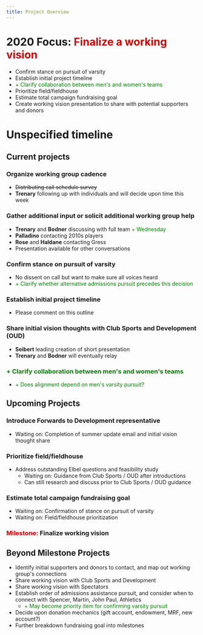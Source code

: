 ```yaml
---
title: Project Overview
---
```


# 2020 Focus: <span style='color:#cc0000'>Finalize a working vision</span>
- Confirm stance on pursuit of varsity
- Establish initial project timeline
- <span style='color:green'>+ Clarify collaboration between men's and women's teams</span>
- Prioritize field/fieldhouse
- Estimate total campaign fundraising goal
- Create working vision presentation to share with potential supporters and donors

# Unspecified timeline
## Current projects  
### Organize working group cadence
- ~~Distributing call schedule survey~~
- **Trenary** following up with individuals and will decide upon time this week

### Gather additional input or solicit additional working group help
- **Trenary** and **Bodner** discussing with full team <span style='color:green'>+ Wednesday</span>
- **Palladino** contacting 2010s players
- **Rose** and **Haldane** contacting Gress
- Presentation available for other conversations

### Confirm stance on pursuit of varsity
- No dissent on call but want to make sure all voices heard
- <span style='color:green'>+ Clarify whether alternative admissions pursuit precedes this decision</span>

### Establish initial project timeline
- Please comment on this outline

### Share initial vision thoughts with Club Sports and Development (OUD)
- **Seibert** leading creation of short presentation
- **Trenary** and **Bodner** will eventually relay

### <span style='color:green'>+ Clarify collaboration between men's and women's teams</span>
- <span style='color:green'>+ Does alignment depend on men's varsity pursuit?</span>

## Upcoming Projects
### Introduce Forwards to Development representative
- Waiting on: Completion of summer update email and initial vision thought share

### Prioritize field/fieldhouse
- Address outstanding Elbel questions and feasibility study
    - Waiting on: Guidance from Club Sports / OUD after introductions
    - Can still research and discuss prior to Club Sports / OUD guidance
    
### Estimate total campaign fundraising goal
- Waiting on: Confirmation of stance on pursuit of varsity
- Waiting on: Field/fieldhouse prioritization

### <span style='color:#cc0000'>Milestone:</span> **Finalize working vision**

## Beyond Milestone Projects
- Identify initial supporters and donors to contact, and map out working group's connections
- Share working vision with Club Sports and Development
- Share working vision with Spectators
- Establish order of admissions assistance pursuit, and consider when to connect with Spencer, Martin, John Paul, Athletics
    - <span style='color:green'>+ May become priority item for confirming varsity pursuit</span>
- Decide upon donation mechanics (gift account, endowment, MRF, new account?)
- Further breakdown fundraising goal into milestones

